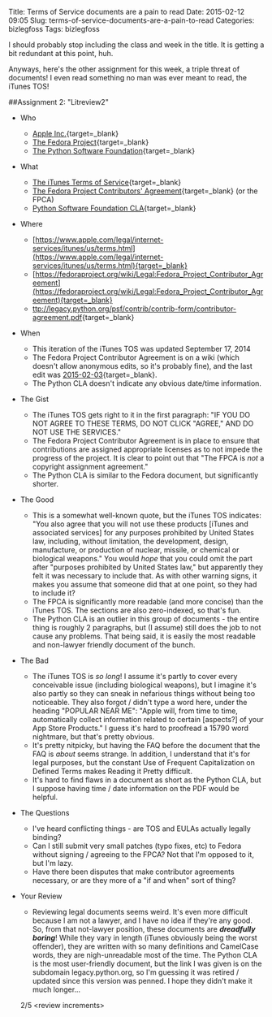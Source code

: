 Title: Terms of Service documents are a pain to read
Date: 2015-02-12 09:05
Slug: terms-of-service-documents-are-a-pain-to-read
Categories: bizlegfoss
Tags: bizlegfoss

I should probably stop including the class and week in the title. It is getting
a bit redundant at this point, huh.

Anyways, here's the other assignment for this week, a triple threat of documents!
I even read something no man was ever meant to read, the iTunes TOS!

##Assignment 2: "Litreview2"

- Who
    - [Apple Inc.](https://www.apple.com/){target=_blank}
    - [The Fedora Project](https://getfedora.org/){target=_blank}
    - [The Python Software Foundation](https://www.python.org/psf/){target=_blank}

- What
    - [The iTunes Terms of Service](https://www.apple.com/legal/internet-services/itunes/us/terms.html){target=_blank}
    - [The Fedora Project Contributors' Agreement](https://fedoraproject.org/wiki/Legal:Fedora_Project_Contributor_Agreement){target=_blank} (or the FPCA)
    - [Python Software Foundation CLA](http://legacy.python.org/psf/contrib/contrib-form/contributor-agreement.pdf){target=_blank}

- Where
    - [https://www.apple.com/legal/internet-services/itunes/us/terms.html](https://www.apple.com/legal/internet-services/itunes/us/terms.html){target=_blank}
    - [https://fedoraproject.org/wiki/Legal:Fedora_Project_Contributor_Agreement](https://fedoraproject.org/wiki/Legal:Fedora_Project_Contributor_Agreement){target=_blank}
    - [ttp://legacy.python.org/psf/contrib/contrib-form/contributor-agreement.pdf](http://legacy.python.org/psf/contrib/contrib-form/contributor-agreement.pdf){target=_blank}

- When
    - This iteration of the iTunes TOS was updated September 17, 2014
    - The Fedora Project Contributor Agreement is on a wiki (which doesn't allow
    anonymous edits, so it's probably fine), and the last edit
    was [2015-02-03](https://fedoraproject.org/w/index.php?title=Legal:Fedora_Project_Contributor_Agreement&oldid=402596){target=_blank}.
    - The Python CLA doesn't indicate any obvious date/time information.

- The Gist
    - The iTunes TOS gets right to it in the first paragraph: "IF YOU DO NOT AGREE TO THESE TERMS, DO NOT CLICK "AGREE," AND DO NOT USE THE SERVICES."
    - The Fedora Project Contributor Agreement is in place to ensure that contributions
    are assigned appropriate licenses as to not impede the progress of the project.
    It is clear to point out that "The FPCA is *not* a copyright assignment agreement."
    - The Python CLA is similar to the Fedora document, but significantly shorter.

- The Good
    - This is a somewhat well-known quote, but the iTunes TOS indicates: "You also agree that you will not use these products [iTunes and associated services] for any purposes prohibited by United States law, including, without limitation, the development, design, manufacture, or production of nuclear, missile, or chemical or biological weapons." You would *hope* that you could omit the part after "purposes prohibited by United States law," but apparently
    they felt it was necessary to include that. As with other warning signs, it makes you
    assume that someone did that at one point, so they had to include it?
    - The FPCA is significantly more readable (and more concise) than the iTunes TOS.
    The sections are also zero-indexed, so that's fun.
    - The Python CLA is an outlier in this group of documents - the entire thing
    is roughly 2 paragraphs, but (I assume) still does the job to not cause any problems.
    That being said, it is easily the most readable and non-lawyer friendly document of the bunch.

- The Bad
    - The iTunes TOS is *so long*! I assume it's partly to cover every conceivable issue
    (including biological weapons), but I imagine it's also partly so they can sneak in
    nefarious things without being too noticeable. They also forgot / didn't type
    a word here, under the heading "POPULAR NEAR ME":
    "Apple will, from time to time, automatically collect information related to certain [aspects?] of your App Store Products."
    I guess it's hard to proofread a 15790 word nightmare, but that's pretty obvious.
    - It's pretty nitpicky, but having the FAQ before the document that the FAQ is *about* seems
    strange. In addition, I understand that it's for legal purposes, but the constant Use
    of Frequent Capitalization on Defined Terms makes Reading it Pretty difficult.
    - It's hard to find flaws in a document as short as the Python CLA, but I suppose having
    time / date information on the PDF would be helpful.

- The Questions
    - I've heard conflicting things - are TOS and EULAs actually legally binding?
    - Can I still submit very small patches (typo fixes, etc) to Fedora without
    signing / agreeing to the FPCA? Not that I'm opposed to it, but I'm lazy.
    - Have there been disputes that make contributor agreements necessary, or are they more
    of a "if and when" sort of thing?

- Your Review
    - Reviewing legal documents seems weird. It's even more difficult because
    I am not a lawyer, and I have no idea if they're any good. So, from that not-lawyer
    position, these documents are ***dreadfully boring***! While they vary in length
    (iTunes obviously being the worst offender), they are written with so many
    definitions and CamelCase words, they are nigh-unreadable most of the time.
    The Python CLA is the most user-friendly document, but the link I was given
    is on the subdomain legacy.python.org, so I'm guessing it was retired / updated
    since this version was penned. I hope they didn't make it much longer...

    2/5 <review increments\>